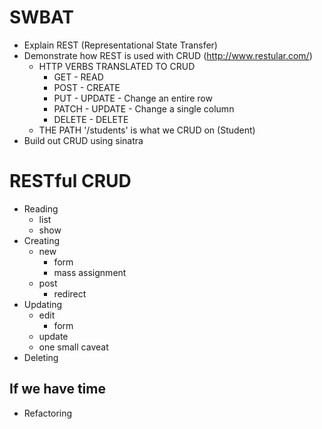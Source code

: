 # SWBAT
* Explain REST (Representational State Transfer)
* Demonstrate how REST is used with CRUD (http://www.restular.com/)
  * HTTP VERBS TRANSLATED TO CRUD
    * GET 	 - READ
    * POST 	 - CREATE
    * PUT 	 - UPDATE - Change an entire row
    * PATCH  - UPDATE - Change a single column
    * DELETE - DELETE
  * THE PATH '/students' is what we CRUD on (Student)
* Build out CRUD using sinatra

# RESTful CRUD
* Reading
  * list
  * show
* Creating
  * new
    * form
    * mass assignment
  * post
    * redirect
* Updating
  * edit
    * form
  * update
  * one small caveat
* Deleting

## If we have time
* Refactoring
